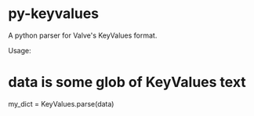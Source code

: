 # py-keyvalues
A python parser for Valve's KeyValues format.


Usage:
# data is some glob of KeyValues text
my_dict = KeyValues.parse(data)
